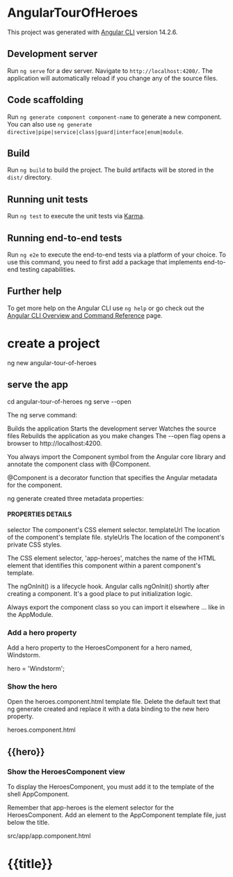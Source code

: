 # AngularTourOfHeroes

This project was generated with [Angular CLI](https://github.com/angular/angular-cli) version 14.2.6.

## Development server

Run `ng serve` for a dev server. Navigate to `http://localhost:4200/`. The application will automatically reload if you change any of the source files.

## Code scaffolding

Run `ng generate component component-name` to generate a new component. You can also use `ng generate directive|pipe|service|class|guard|interface|enum|module`.

## Build

Run `ng build` to build the project. The build artifacts will be stored in the `dist/` directory.

## Running unit tests

Run `ng test` to execute the unit tests via [Karma](https://karma-runner.github.io).

## Running end-to-end tests

Run `ng e2e` to execute the end-to-end tests via a platform of your choice. To use this command, you need to first add a package that implements end-to-end testing capabilities.

## Further help

To get more help on the Angular CLI use `ng help` or go check out the [Angular CLI Overview and Command Reference](https://angular.io/cli) page.


# create a project
ng new angular-tour-of-heroes

## serve the app
cd angular-tour-of-heroes
ng serve --open

The ng serve command:

Builds the application
Starts the development server
Watches the source files
Rebuilds the application as you make changes
The --open flag opens a browser to http://localhost:4200.

You always import the Component symbol from the Angular core library and annotate the component class with @Component.

@Component is a decorator function that specifies the Angular metadata for the component.

ng generate created three metadata properties:

#### PROPERTIES	DETAILS
selector	The component's CSS element selector.
templateUrl	The location of the component's template file.
styleUrls	The location of the component's private CSS styles.

The CSS element selector, 'app-heroes', matches the name of the HTML element that identifies this component within a parent component's template.

The ngOnInit() is a lifecycle hook. Angular calls ngOnInit() shortly after creating a component. It's a good place to put initialization logic.

Always export the component class so you can import it elsewhere … like in the AppModule.

### Add a hero property
Add a hero property to the HeroesComponent for a hero named, Windstorm.

hero = 'Windstorm';

### Show the hero
Open the heroes.component.html template file. Delete the default text that ng generate created and replace it with a data binding to the new hero property.

heroes.component.html
<h2>{{hero}}</h2>

### Show the HeroesComponent view
To display the HeroesComponent, you must add it to the template of the shell AppComponent.

Remember that app-heroes is the element selector for the HeroesComponent. Add an <app-heroes> element to the AppComponent template file, just below the title.

src/app/app.component.html
<h1>{{title}}</h1>
<app-heroes></app-heroes>

